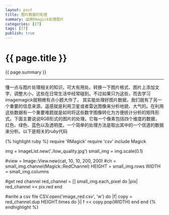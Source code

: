 ```yaml
---
layout: post
title: 图片数据的处理
summary: 运用Rmagick处理图片
categories: [IT]
tags: [IT]
publish: true
---
```

                     
# {{ page.title }} #
{{ page.summary }}
******
懂一点与图片处理相关的知识，可大有用处。转换一下图片格式、图片上添加文字、调整大小，这些在日常生活中经常碰到。不过如果只为这些，而去学习imagemagick就稍微有点小题大作了。
其实能处理好图片数据，我们就有了另一个重要的信息来源。遥感就是利用卫星或者雷达图像来分析地貌、大气的。在利用这些数据有一个重要难题就是如何将这些数字图像转化为方便统计分析的矩阵形式。下面主要说说RGB形式的图片的处理。它每一个像素包括四个维度的数据，红色、绿色、蓝色以及透明度。一个简单的处理方法是取出其中的一个信道的数据来分析。以下是相关的*ruby*代码

{% highlight ruby %}
require 'RMagick'
require 'csv'
include Magick

img = ImageList.new('./low_quality.jpg')
small_img = img.scale(0.1)

#view = Image::View.new(cat, 10, 10, 200, 200)
#ch = small_img.channel(Magick::RedChannel)
HEIGHT = small_img.rows
WIDTH = small_img.columns

#get red channel
red_channel = []
small_img.each_pixel do |pix|
  red_channel << pix.red
end

#write a csv file
CSV.open('image_red.csv', 'w') do |f|
	copy = red_channel.dup
	HEIGHT.times do |i|
		f << copy.pop(WIDTH)
	end
end
{% endhighlight %}

